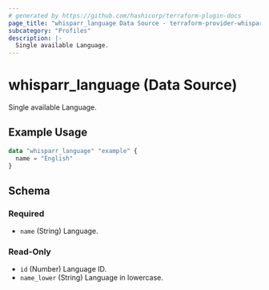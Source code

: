 ```yaml
---
# generated by https://github.com/hashicorp/terraform-plugin-docs
page_title: "whisparr_language Data Source - terraform-provider-whisparr"
subcategory: "Profiles"
description: |-
  Single available Language.
---
```


# whisparr_language (Data Source)

<!-- subcategory:Profiles -->Single available Language.

## Example Usage

```terraform
data "whisparr_language" "example" {
  name = "English"
}
```

<!-- schema generated by tfplugindocs -->
## Schema

### Required

- `name` (String) Language.

### Read-Only

- `id` (Number) Language ID.
- `name_lower` (String) Language in lowercase.


